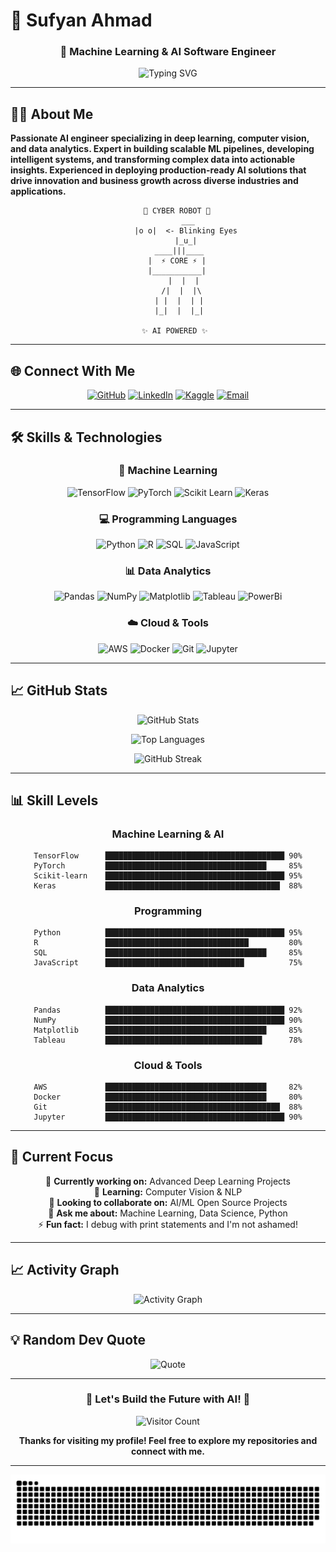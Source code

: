 # 🤖 Sufyan Ahmad

<div align="center">
  
### 🚀 Machine Learning & AI Software Engineer

![Typing SVG](https://readme-typing-svg.herokuapp.com?font=Fira+Code&size=22&duration=3000&pause=1000&color=00FFFF&center=true&vCenter=true&width=600&lines=Machine+Learning+Engineer;Deep+Learning+Specialist;Data+Analytics+Expert;AI+Software+Developer)

</div>

---

## 👨‍💻 About Me

**Passionate AI engineer specializing in deep learning, computer vision, and data analytics. Expert in building scalable ML pipelines, developing intelligent systems, and transforming complex data into actionable insights. Experienced in deploying production-ready AI solutions that drive innovation and business growth across diverse industries and applications.**

<div align="center">

```ascii
    🤖 CYBER ROBOT 🤖
         ___
        |o o|  <- Blinking Eyes
        |_u_|
     ____|||____
    |  ⚡ CORE ⚡ |
    |___________|
       |  |  |
      /|  |  |\
     | |  |  | |
     |_|  |  |_|
       
   ✨ AI POWERED ✨
```

</div>

---

## 🌐 Connect With Me

<div align="center">

[![GitHub](https://img.shields.io/badge/GitHub-100000?style=for-the-badge&logo=github&logoColor=white)](https://github.com/Sufyan-work81)
[![LinkedIn](https://img.shields.io/badge/LinkedIn-0077B5?style=for-the-badge&logo=linkedin&logoColor=white)](https://www.linkedin.com/in/sufyan-anayat-ali-90488a292/)
[![Kaggle](https://img.shields.io/badge/Kaggle-20BEFF?style=for-the-badge&logo=kaggle&logoColor=white)](https://www.kaggle.com/sufya6)
[![Email](https://img.shields.io/badge/Email-D14836?style=for-the-badge&logo=gmail&logoColor=white)](mailto:portfoliosufyan@gmail.com)

</div>

---

## 🛠️ Skills & Technologies

<div align="center">

### 🧠 Machine Learning
![TensorFlow](https://img.shields.io/badge/TensorFlow-FF6F00?style=for-the-badge&logo=tensorflow&logoColor=white)
![PyTorch](https://img.shields.io/badge/PyTorch-EE4C2C?style=for-the-badge&logo=pytorch&logoColor=white)
![Scikit Learn](https://img.shields.io/badge/scikit_learn-F7931E?style=for-the-badge&logo=scikit-learn&logoColor=white)
![Keras](https://img.shields.io/badge/Keras-D00000?style=for-the-badge&logo=Keras&logoColor=white)

### 💻 Programming Languages
![Python](https://img.shields.io/badge/Python-FFD43B?style=for-the-badge&logo=python&logoColor=blue)
![R](https://img.shields.io/badge/R-276DC3?style=for-the-badge&logo=r&logoColor=white)
![SQL](https://img.shields.io/badge/MySQL-005C84?style=for-the-badge&logo=mysql&logoColor=white)
![JavaScript](https://img.shields.io/badge/JavaScript-323330?style=for-the-badge&logo=javascript&logoColor=F7DF1E)

### 📊 Data Analytics
![Pandas](https://img.shields.io/badge/Pandas-2C2D72?style=for-the-badge&logo=pandas&logoColor=white)
![NumPy](https://img.shields.io/badge/Numpy-777BB4?style=for-the-badge&logo=numpy&logoColor=white)
![Matplotlib](https://img.shields.io/badge/Matplotlib-11557c?style=for-the-badge&logo=python&logoColor=white)
![Tableau](https://img.shields.io/badge/Tableau-E97627?style=for-the-badge&logo=Tableau&logoColor=white)
![PowerBi](https://img.shields.io/badge/PowerBi-E97627?style=for-the-badge&logo=PowerBi&logoColor=white)

### ☁️ Cloud & Tools
![AWS](https://img.shields.io/badge/Amazon_AWS-FF9900?style=for-the-badge&logo=amazonaws&logoColor=white)
![Docker](https://img.shields.io/badge/Docker-2CA5E0?style=for-the-badge&logo=docker&logoColor=white)
![Git](https://img.shields.io/badge/GIT-E44C30?style=for-the-badge&logo=git&logoColor=white)
![Jupyter](https://img.shields.io/badge/Jupyter-F37626.svg?&style=for-the-badge&logo=Jupyter&logoColor=white)

</div>

---

## 📈 GitHub Stats

<div align="center">

![GitHub Stats](https://github-readme-stats.vercel.app/api?username=Sufyan-work81&show_icons=true&theme=radical&hide_border=true&bg_color=0D1117&title_color=00FFFF&icon_color=00FFFF&text_color=FFFFFF)

![Top Languages](https://github-readme-stats.vercel.app/api/top-langs/?username=Sufyan-work81&layout=compact&theme=radical&hide_border=true&bg_color=0D1117&title_color=00FFFF&text_color=FFFFFF)

![GitHub Streak](https://github-readme-streak-stats.herokuapp.com/?user=Sufyan-work81&theme=radical&hide_border=true&background=0D1117&stroke=00FFFF&ring=00FFFF&fire=FF00FF&currStreakLabel=FFFFFF)

</div>

---

## 📊 Skill Levels

<div align="center">

### Machine Learning & AI
```
TensorFlow      ████████████████████████████████████████ 90%
PyTorch         ████████████████████████████████████     85%
Scikit-learn    ████████████████████████████████████████ 95%
Keras           ███████████████████████████████████████  88%
```

### Programming
```
Python          ████████████████████████████████████████ 95%
R               ████████████████████████████████         80%
SQL             ████████████████████████████████████     85%
JavaScript      ███████████████████████████████          75%
```

### Data Analytics
```
Pandas          ████████████████████████████████████████ 92%
NumPy           ████████████████████████████████████████ 90%
Matplotlib      ████████████████████████████████████     85%
Tableau         ███████████████████████████████████      78%
```

### Cloud & Tools
```
AWS             ████████████████████████████████████     82%
Docker          ████████████████████████████████████     80%
Git             ███████████████████████████████████████  88%
Jupyter         ████████████████████████████████████████ 90%
```

</div>

---

## 🎯 Current Focus

<div align="center">

🔭 **Currently working on:** Advanced Deep Learning Projects  
🌱 **Learning:** Computer Vision & NLP  
👯 **Looking to collaborate on:** AI/ML Open Source Projects  
💬 **Ask me about:** Machine Learning, Data Science, Python  
⚡ **Fun fact:** I debug with print statements and I'm not ashamed!

</div>

---

## 📈 Activity Graph

<div align="center">

![Activity Graph](https://github-readme-activity-graph.vercel.app/graph?username=Sufyan-work81&theme=react-dark&bg_color=0D1117&color=00FFFF&line=FF00FF&point=FFFFFF&area=true&hide_border=true)

</div>

---

## 💡 Random Dev Quote

<div align="center">

![Quote](https://quotes-github-readme.vercel.app/api?type=horizontal&theme=radical)

</div>

---

<div align="center">

### 🚀 Let's Build the Future with AI! 🤖

![Visitor Count](https://komarev.com/ghpvc/?username=Sufyan-work81&color=00FFFF&style=flat-square&label=Profile+Views)

**Thanks for visiting my profile! Feel free to explore my repositories and connect with me.**

</div>

---

<div align="center">
  <img src="https://raw.githubusercontent.com/platane/snk/output/github-contribution-grid-snake-dark.svg" alt="Snake animation" />
</div>
